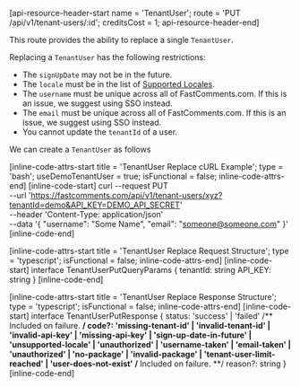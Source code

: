 [api-resource-header-start name = 'TenantUser'; route = 'PUT /api/v1/tenant-users/:id'; creditsCost = 1; api-resource-header-end]

This route provides the ability to replace a single `TenantUser`.

Replacing a `TenantUser` has the following restrictions:

- The `signUpDate` may not be in the future.
- The `locale` must be in the list of [Supported Locales](https://github.com/FastComments/fastcomments-typescript/blob/main/src/constants.ts#L1).
- The `username` must be unique across all of FastComments.com. If this is an issue, we suggest using SSO instead.
- The `email` must be unique across all of FastComments.com. If this is an issue, we suggest using SSO instead.
- You cannot update the `tenantId` of a user.

We can create a `TenantUser` as follows

[inline-code-attrs-start title = 'TenantUser Replace cURL Example'; type = 'bash'; useDemoTenantUser = true; isFunctional = false; inline-code-attrs-end]
[inline-code-start]
curl --request PUT \
  --url 'https://fastcomments.com/api/v1/tenant-users/xyz?tenantId=demo&API_KEY=DEMO_API_SECRET' \
  --header 'Content-Type: application/json' \
  --data '{
    "username": "Some Name",
	"email": "someone@someone.com"
}'
[inline-code-end]

[inline-code-attrs-start title = 'TenantUser Replace Request Structure'; type = 'typescript'; isFunctional = false; inline-code-attrs-end]
[inline-code-start]
interface TenantUserPutQueryParams {
    tenantId: string
    API_KEY: string
}
[inline-code-end]

[inline-code-attrs-start title = 'TenantUser Replace Response Structure'; type = 'typescript'; isFunctional = false; inline-code-attrs-end]
[inline-code-start]
interface TenantUserPutResponse {
    status: 'success' | 'failed'
    /** Included on failure. **/
    code?: 'missing-tenant-id' | 'invalid-tenant-id' | 'invalid-api-key' | 'missing-api-key' | 'sign-up-date-in-future' | 'unsupported-locale' | 'unauthorized' | 'username-taken' | 'email-taken' | 'unauthorized' | 'no-package' | 'invalid-package' | 'tenant-user-limit-reached' | 'user-does-not-exist'
    /** Included on failure. **/
    reason?: string
}
[inline-code-end]
